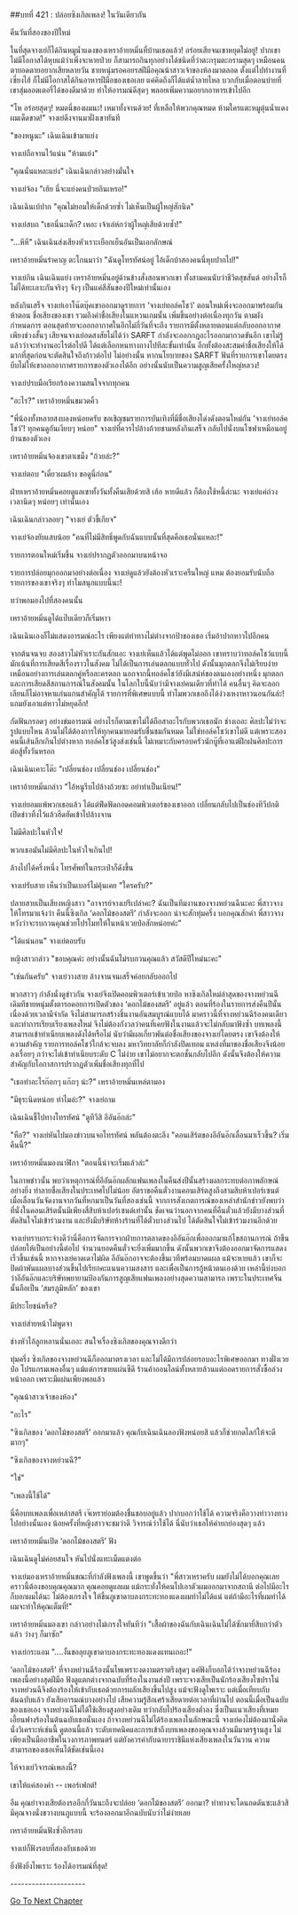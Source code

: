 ##บทที่ 421 : ปล่อยซิงเกิลเพลง!
ในวันเดียวกัน

คืนวันที่สองของปีใหม่

ในที่สุดจางเย่ก็ได้กินหมูน้ำแดงของเหราอ้ายหมิ่นที่บ้านเธอแล้ว! อร่อยเสียจนเขาหยุดไม่อยู่! ปากเขาไม่มีโอกาสได้หุบแม้ว่าเพิ่งจะหายป่วย ก็สามารถกินทุกอย่างได้ชนิดที่ว่าตะกรุมตะกรามสุดๆ เหมือนคนตายอดตายอยากเสียหลายวัน ชายหนุ่มรอคอยรสฝีมือคุณน้าสาวเจ้าของห้องมาตลอด ตั้งแต่ไปทำงานที่เซี่ยงไฮ้ ก็ไม่มีโอกาสได้กินอาหารฝีมือของเธอเลย แค่คิดถึงก็ได้แต่น้ำลายไหล บวกกับเมื่อตอนบ่ายที่เขาสุ่มลอตเตอรี่ได้ของดีมาด้วย ทำให้อารมณ์ดีสุดๆ พลอยเพิ่มความอยากอาหารเข้าไปอีก

"โห อร่อยสุดๆ! หมดนี่ของผมนะ! เหมาทั้งจานด้วย! ที่เหลือให้พวกคุณหมด ห้ามใครแตะหมูตุ๋นน้ำแดงผมเด็ดขาด!" จางเย่ดึงจานมาฝั่งเขาทันที

"ของหนูนะ" เฉินเฉินเข้ามาแย่ง

จางเย่ถือจานไว้แน่น "ห้ามแย่ง"

"คุณนั่นแหละแย่ง" เฉินเฉินกล่าวอย่างมั่นใจ

จางเย่จ้อง "เฮ้ย นี่จะแย่งคนป่วยกินเหรอ!"

เฉินเฉินเบ้ปาก "คุณไม่ยอมให้เด็กด้วยซ้ำ ไม่เห็นเป็นผู้ใหญ่สักนิด"

จางเย่สบถ "เธอนี่นะเด็ก? เหอะ เจ้าเล่ห์กว่าผู้ใหญ่เสียด้วยซ้ำ!"

"...หึหึ" เฉินเฉินส่งเสียงหัวเราะเยือกเย็นอันเป็นเอกลักษณ์

เหราอ้ายหมิ่นรำคาญ ตะโกนมาว่า "ฉันดูโทรทัศน์อยู่ ไอ้เด็กบ้าสองคนนี่หุบปากไป!"

จางเย่กิน เฉินเฉินแย่ง เหราอ้ายหมิ่นอยู่ด้านข้างสั่งสอนพวกเขา ทั้งสามคนนับว่าชีวิตสุขสันต์ อย่างไรก็ไม่ได้ทะเลาะกันจริงๆ จังๆ เป็นแค่สีสันของปีใหม่เท่านั้นเอง

หลังกินเสร็จ จางเย่เอาโน๊ตบุ๊คเขาออกมาดูรายการ ‘จางเย่ทอล์คโชว์’ ตอนใหม่เพิ่งจะออกมาพร้อมกันห้าตอน ชื่อเสียงของเขา รวมถึงค่าชื่อเสียงในแหวนเกมนั้น เพิ่มขึ้นอย่างต่อเนื่องทุกวัน ตามผังกำหนดการ ตอนสุดท้ายจะออกอากาศในอีกไม่กี่วันที่จะถึง รายการมีตั้งหลายตอนแต่กลับออกอากาศเพียงช่วงสั้นๆ เสียจนจางเย่อดสงสัยไม่ได้ว่า SARFT กำลังจะออกกฎอะไรออกมากวดขันอีก เขาไม่รู้แล้วว่าจะทำงานอะไรต่อไปดี ได้แต่เลือกหนทางถางไปทีละขั้นเท่านั้น อีกทั้งต้องสะสมค่าชื่อเสียงให้ได้มากที่สุดก่อนจะตัดสินใจถึงก้าวต่อไป ไม่อย่างนั้น หากนโยบายของ SARFT ฟันที่รายการเขาโดยตรง บีบไม่ให้เขาออกอากาศรายการของตัวเองได้อีก อย่างนั้นนับเป็นความสูญเสียครั้งใหญ่หลวง!

จางเย่ปรบมือเรียกร้องความสนใจจากทุกคน

"อะไร?" เหราอ้ายหมิ่นขมวดคิ้ว

"พี่น้องทั้งหลายสงบลงหน่อยครับ ขอเชิญชมรายการบันเทิงที่มีชื่อเสียงโด่งดังตอนใหม่กัน ‘จางเย่ทอล์คโชว์’! ทุกคนดูกันเงียบๆ หน่อย" จางเย่ที่ควรไปล้างถ้วยชามหลังกินเสร็จ กลับไปนั่งบนโซฟาเหมือนอยู่บ้านของตัวเอง

เหราอ้ายหมิ่นจ้องเขาตาเขม็ง "ถ้วยล่ะ?"

จางเย่ตอบ "เดี๋ยวผมล้าง ขอดูนี่ก่อน"

ฝ่ายเหราอ้ายหมิ่นคอยดูแลเขาทั้งวันทั้งคืนเสียด้วยสิ เฮ้อ หายดีแล้ว ก็ต้องใช้หนี้ล่ะนะ จางเย่แค่ถ่วงเวลานิดๆ หน่อยๆ เท่านั้นเอง

เฉินเฉินกล่าวลอยๆ "จางเย่ ตัวขี้เกียจ"

จางเย่จ้องยัยแสบน้อย "คนที่ไม่มีสิทธิ์พูดกับฉันแบบนั้นที่สุดคือเธอนั่นแหละ!"

รายการตอนใหม่เริ่มขึ้น จางเย่ปรากฏตัวออกมาบนหน้าจอ

รายการปล่อยมุกออกมาอย่างต่อเนื่อง จางเย่ดูแล้วยังต้องหัวเราะครืนใหญ่ แหม ต้องยอมรับนับถือรายการของเขาจริงๆ ทำไมสนุกแบบนี้นะ!

ทว่าพอมองไปที่สองคนนั้น

เหราอ้ายหมิ่นดูได้แป๊บเดียวก็เริ่มหาว

เฉินเฉินเองก็ไม่แสดงอารมณ์อะไร เพียงแต่ท่าทางไม่ต่างจากป้าของเธอ เริ่มอ้าปากหาวไปอีกคน

จากต้นจนจบ สองสาวไม่หัวเราะกันสักแอะ จางเย่เห็นแล้วได้แต่พูดไม่ออก เขาทราบว่าทอล์คโชว์แบบนี้ มักเน้นที่การเสียดสีเรื่องราวในสังคม ไม่ได้เป็นการเล่นตลกแบบทั่วไป ดังนั้นมุกตลกจึงไม่เรียบง่ายเหมือนอย่างการเล่นตลกคู่หรือละครตลก นอกจากนี้ทอล์คโชว์ยังมีเสน่ห์ของตนเองอย่างหนึ่ง มุกตลกและการเสียดสีสถานการณ์ในสังคมนั้น ในโลกใบนี้นับว่ามีจางเย่คนเดียวที่ทำได้ คนอื่นๆ คิดจะลอกเลียนก็ไม่อาจหาแก่นแกนสำคัญได้ รายการที่พิเศษแบบนี้ ทำไมพวกเธอถึงได้ง่วงเหงาหาวนอนกันล่ะ! แถมยังเอาแต่หาวไม่หยุดอีก!

กัดฟันกรอดๆ อย่างข่มอารมณ์ อย่างไรก็ตามเขาไม่ได้ถือสาอะไรกับพวกเธอนัก ช่างเถอะ ศิลปะไม่ว่าจะรูปแบบไหน ล้วนไม่ได้ต้องการให้ทุกคนมายอมรับชื่นชมกันหมด ไม่ใช่ทอล์คโชว์เขาไม่ดี แต่เพราะสองคนนี้เส้นลึกเกินไปต่างหาก ทอล์คโชว์สูงส่งเช่นนี้ ไม่เหมาะกับครอบครัวนักบู๊ที่เอาแต่ฝึกฝนศิลปะการต่อสู้ทั้งวันหรอก

เฉินเฉินเคาะโต๊ะ "เปลี่ยนช่อง เปลี่ยนช่อง เปลี่ยนช่อง"

เหราอ้ายหมิ่นกล่าว "ไอ้หนูรีบไปล้างถ้วยซะ อย่าทำเป็นเนียน!"

จางเย่ยอมแพ้พวกเธอแล้ว ได้แต่ฟึดฟัดถอดคอมพิวเตอร์ของเขาออก เปลี่ยนกลับไปเป็นช่องทีวีปกติ เปิดข่าวทิ้งไว้แล้วฮึดฮัดเข้าไปล้างจาน

ไม่มีศิลปะในหัวใจ!

พวกเธอมันไม่มีศิลปะในหัวใจเกินไป!

ล้างไปได้ครึ่งหนึ่ง โทรศัพท์ในกระเป๋าก็ดังขึ้น

จางเย่รับสาย เห็นว่าเป็นเบอร์ไม่คุ้นเคย "ใครครับ?"

ปลายสายเป็นเสียงหญิงสาว "อาจารย์จางเย่รึเปล่าคะ? ฉันเป็นทีมงานของจางหย่วนฉีนะคะ พี่สาวจางให้โทรมาแจ้งว่า คืนนี้ซิงเกิล ‘ดอกไม้ของสตรี’ กำลังจะออก น่าจะสักทุ่มครึ่ง บอกคุณสักคำ พี่สาวจางหวังว่าจะรบกวนคุณช่วยโปรโมทให้ในหน้าเวยป๋อสักหน่อยค่ะ”

"ได้แน่นอน" จางเย่ตอบรับ

หญิงสาวกล่าว "ขอบคุณค่ะ อย่างนั้นฉันไม่รบกวนคุณแล้ว สวัสดีปีใหม่นะคะ"

"เช่นกันครับ" จางเย่วางสาย ล้างจานจนเสร็จค่อยกลับออกไป

พวกสาวๆ กำลังนั่งดูข่าวกัน จางเย่จึงเปิดคอมพิวเตอร์เข้าเวยป๋อ หาซิงเกิลใหม่ล่าสุดของจางหย่วนฉี เดิมทีชายหนุ่มตั้งตารอคอยการเปิดตัวของ ‘ดอกไม้ของสตรี’ อยู่แล้ว ตอนที่ร้องในรายการส่งคืนปีนั้น เนื่องด้วยเวลามีจำกัด จึงไม่สามารถสร้างชิ้นงานอันสมบูรณ์แบบได้ มาคราวนี้ที่จางหย่วนฉีร้องคนเดียว และทำการเรียบเรียงเพลงใหม่ จึงไม่ต้องกังวลว่าคนที่เคยฟังในงานแล้วจะไม่กลับมาฟังซ้ำ บทเพลงนี้สามารถเข้าทำเนียบเพลงดังได้หรือไม่ นับว่ามีผลเกี่ยวพันต่อชื่อเสียงของจางเย่โดยตรง เขาจึงต้องให้ความสำคัญ รายการทอล์คโชว์ใกล้จะจบลง มหาวิทยาลัยก็กำลังปิดเทอม แหล่งที่มาของชื่อเสียงจึงน้อยลงเรื่อยๆ กว่าจะไต่เข้าทำเนียบระดับ C ไม่ง่าย เขาไม่อยากจะตกชั้นกลับไปอีก ดังนั้นจึงต้องให้ความสำคัญกับโอกาสการปรากฏตัวเพิ่มชื่อเสียงทุกที่ไป

"เธอทำอะไรก๊อกๆ แก๊กๆ น่ะ?" เหราอ้ายหมิ่นเหล่ตามอง

"มีธุระนิดหน่อย ทำไมอ่ะ?" จางเย่ถาม

เฉินเฉินชี้ไปทางโทรทัศน์ "ดูทีวีสิ อีอันอ๊กล่ะ"

"หือ?" จางเย่หันไปมองข่าวบนจอโทรทัศน์ พลันต้องตะลึง "คอนเสิร์ตของอีอันอ๊กเลื่อนมาเร็วขึ้น? เริ่มคืนนี้?"

เหราอ้ายหมิ่นมองนาฬิกา "ตอนนี้น่าจะเริ่มแล้วล่ะ"

ในภาพข่าวนั้น พบว่าเหตุการณ์ที่อีอันอ๊กผลักแฟนเพลงในคืนส่งปีนั้นสร้างผลกระทบต่อภาพลักษณ์อย่างยิ่ง ทำลายชื่อเสียงในประเทศไปไม่น้อย อัตราขอคืนตั๋วงานคอนเสิร์ตสูงถึงสามสิบห้าเปอร์เซนต์ เมื่อเลื่อนวันจัดงานจากวันที่หกมาเป็นวันที่สองเช่นนี้ จากการสังเกตการณ์ของเหล่าสำนักข่าวยังพบว่า ที่นั่งในคอนเสิร์ตนั้นมีเพียงสี่สิบห้าเปอร์เซนต์เท่านั้น ชัดเจนว่านอกจากคนที่คืนตั๋วแล้วยังมีบางส่วนที่ตัดสินใจไม่เข้าร่วมงาน และยังมีบริษัทห้างร้านที่ได้ตั๋วบางส่วนไป ได้ตัดสินใจไม่เข้าร่วมงานอีกด้วย

จางเย่ทราบกระจ่างดีว่านี่คือการจัดการจากฝ่ายการตลาดของอีอันอ๊กเพื่อออกมาแก้ไขสถานการณ์ ถ้าขืนปล่อยให้เป็นอย่างนี้ต่อไป จำนวนยอดคืนตั๋วจะยิ่งเพิ่มมากขึ้น ดังนั้นพวกเขาจึงต้องออกมาจัดการแสดงเร็วขึ้นเช่นนี้ หากจางเย่คาดเดาไม่ผิด อีอันอ๊กอาจจะต้องขึ้นเวทีพร้อมบาดแผล แม้จะหายแล้ว เขาก็จะปิดผ้าพันแผลบางส่วนขึ้นไปเรียกคะแนนความสงสาร และเพื่อเป็นการกู้หน้าตนเองด้วย เหล่านี้บ่งบอกว่าอีอันอ๊กและบริษัทพยายามป้องกันการสูญเสียแฟนเพลงอย่างสุดความสามารถ เพราะในประเทศจีนนั้นถือเป็น ‘สมรภูมิหลัก’ ของเขา

มีประโยชน์หรือ?

จางเย่ส่ายหน้าไม่พูดจา

ช่างหัวไอ้ลูกหลานนั่นเถอะ สนใจเรื่องซิงเกิลของคุณจางดีกว่า

ทุ่มครึ่ง ซิงเกิลของจางหย่วนฉีก็ออกมาตรงเวลา และไม่ได้มีการปล่อยรอบอะไรพิเศษออกมา ทางฝั่งเวยป๋อ โปรแกรมเพลงอื่นๆ แม้แต่การขายแผ่นซีดี ร้านค้าออนไลน์ทั้งหลายล้วนแต่ถอดรายการสั่งซื้อล่วงหน้าออก เพราะมีแผ่นเพียงพอแล้ว

"คุณน้าสาวเจ้าของห้อง"

"อะไร"

"ซิงเกิลของ ‘ดอกไม้ของสตรี’ ออกมาแล้ว คุณกับเฉินเฉินลองฟังหน่อยสิ แล้วก็ช่วยกดไลก์ให้จะดีมากๆ"

"ซิงเกิลของจางหย่วนฉี?"

"ใช่"

"เพลงนี้ใช้ได้"

นี่คือบทเพลงเพื่อเหล่าสตรี เจ๊เหราย่อมต้องชื่นชอบอยู่แล้ว ปากบอกว่าใช้ได้ ความจริงคือวางท่าวางทางไปอย่างนั้นเอง น้อยครั้งที่หญิงสาวจะชมว่าดี วิจารณ์ว่าใช้ได้ นี่นับว่าเธอให้คำยกย่องสุดๆ แล้ว

เหราอ้ายหมิ่นเปิด ‘ดอกไม้ของสตรี’ ฟัง

เฉินเฉินดูไม่ค่อยสนใจ หันไปนั่งแทะเม็ดแตงต่อ

จางเย่มองเหราอ้ายหมิ่นขณะที่กำลังฟังเพลงนี้ เขาพูดขึ้นว่า "พี่สาวเหราครับ ผมยังไม่ได้บอกคุณเลย คราวนี้ต้องขอบคุณคุณมาก คุณคอยดูแลผม แม้กระทั่งให้คนไปเอาตัวผมออกมาจากสถานี ต่อไปมีอะไรก็บอกผมได้นะ ไม่ต้องเกรงใจ ให้ขึ้นภูเขาดาบลงกระทะทองแดงผมทำไม่ได้แน่ แต่ถ้ามีอะไรที่ผมทำได้ ผมจะทำให้คุณเต็มที่!"

เหราอ้ายหมิ่นมองเขา กล่าวอย่างไม่เกรงใจทันทีว่า "เสื้อผ้าของฉันกับเฉินเฉินไม่ได้ซักมายี่สิบกว่าตัวแล้ว ว่างๆ ก็มาซัก"

จางเย่กระแอม "....งั้นขอลุยภูเขาดาบลงกระทะทองแดงแทนเถอะ!"

‘ดอกไม้ของสตรี’ ที่จางหย่วนฉีร้องนั้นไพเพราะงดงามตราตรึงสุดๆ แค่ฟังก็บอกได้ว่าจางหย่วนฉีร้องเพลงนี้อย่างสุดฝีมือ ฟังดูแตกต่างจากฉบับที่ร้องในงานส่งปี เพราะจางเสียเป็นนักร้องเสียงโซปราโน่ จางหย่วนฉีจึงต้องร้องให้เข้ากับเธอด้วยการผลักเสียงขึ้นไปสูง แม้จะฟังดูไพเราะ แต่เมื่อเทียบกับต้นฉบับแล้ว ยังเสียอารมณ์บางอย่างไป เสียความรู้สึกเศร้าเสียดายต่อเวลาที่ผ่านไป ตอนนี้เมื่อเป็นฉบับของเธอเอง จางหย่วนฉีไม่ได้ใช้เสียงสูงอย่างเดิม ทว่ากลับไปร้องเสียงต่ำลง ซึ่งเป็นแนวเสียงที่เหมยเอี้ยนฟางร้องในต้นฉบับเธอนั่นเอง ถ้าจางหย่วนฉีไม่ได้ร้องเพลงในลักษณะนี้ จางเย่คงไม่ต้องมานั่งคิดนั่งวิเคราะห์เช่นนี้ ดูตอนนี้แล้ว ระดับเทคนิคและการเข้าถึงบทเพลงของคุณจางล้วนมีมาตรฐานสูง ไม่เพียงเป็นมืออาชีพในวงการภาพยนตร์ แต่ยังควรค่ากับฉายาราชินีแห่งเสียงเพลงในวันวาน ความสามารถของเธอเห็นได้ชัดเช่นนี้เอง

ให้จางเย่วิจารณ์เพลงนี้?

เขาให้แค่สองคำ -- เพอร์เฟกต์!

อืม คุณย่าจางเสียต้องรออีกกี่วันนะถึงจะปล่อย ‘ดอกไม้ของสตรี’ ออกมา? ท่าทางจะโดนกดดันซะแล้วสิ มีคุณจางนั่งขวางบนภูแบบนี้ จะร้องออกมาอีกฉบับนับว่าไม่ง่ายเลย

เหราอ้ายหมิ่นฟังซ้ำอีกรอบ

จางเย่ก็ฟังรอบที่สองกับเธอด้วย

ยิ่งฟังยิ่งไพเราะ ร้องได้อารมณ์ที่สุด!




*-*-*-*-*-*-*-*-*-*-*-*-*-*-*-*-*-*-*-*-*-*



[Go To Next Chapter]( ./22.md)
